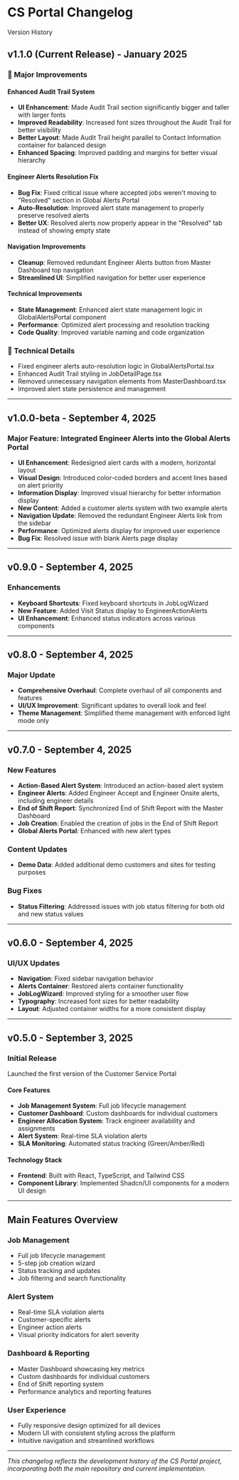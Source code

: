 # CS Portal Changelog
Version History

## v1.1.0 (Current Release) - January 2025

### 🎯 Major Improvements

#### Enhanced Audit Trail System
- **UI Enhancement**: Made Audit Trail section significantly bigger and taller with larger fonts
- **Improved Readability**: Increased font sizes throughout the Audit Trail for better visibility
- **Better Layout**: Made Audit Trail height parallel to Contact Information container for balanced design
- **Enhanced Spacing**: Improved padding and margins for better visual hierarchy

#### Engineer Alerts Resolution Fix
- **Bug Fix**: Fixed critical issue where accepted jobs weren't moving to "Resolved" section in Global Alerts Portal
- **Auto-Resolution**: Improved alert state management to properly preserve resolved alerts
- **Better UX**: Resolved alerts now properly appear in the "Resolved" tab instead of showing empty state

#### Navigation Improvements
- **Cleanup**: Removed redundant Engineer Alerts button from Master Dashboard top navigation
- **Streamlined UI**: Simplified navigation for better user experience

#### Technical Improvements
- **State Management**: Enhanced alert state management logic in GlobalAlertsPortal component
- **Performance**: Optimized alert processing and resolution tracking
- **Code Quality**: Improved variable naming and code organization

### 🔧 Technical Details
- Fixed engineer alerts auto-resolution logic in GlobalAlertsPortal.tsx
- Enhanced Audit Trail styling in JobDetailPage.tsx
- Removed unnecessary navigation elements from MasterDashboard.tsx
- Improved alert state persistence and management

---

## v1.0.0-beta - September 4, 2025

### Major Feature: Integrated Engineer Alerts into the Global Alerts Portal
- **UI Enhancement**: Redesigned alert cards with a modern, horizontal layout
- **Visual Design**: Introduced color-coded borders and accent lines based on alert priority
- **Information Display**: Improved visual hierarchy for better information display
- **New Content**: Added a customer alerts system with two example alerts
- **Navigation Update**: Removed the redundant Engineer Alerts link from the sidebar
- **Performance**: Optimized alerts display for improved user experience
- **Bug Fix**: Resolved issue with blank Alerts page display

---

## v0.9.0 - September 4, 2025

### Enhancements
- **Keyboard Shortcuts**: Fixed keyboard shortcuts in JobLogWizard
- **New Feature**: Added Visit Status display to EngineerActionAlerts
- **UI Enhancement**: Enhanced status indicators across various components

---

## v0.8.0 - September 4, 2025

### Major Update
- **Comprehensive Overhaul**: Complete overhaul of all components and features
- **UI/UX Improvement**: Significant updates to overall look and feel
- **Theme Management**: Simplified theme management with enforced light mode only

---

## v0.7.0 - September 4, 2025

### New Features
- **Action-Based Alert System**: Introduced an action-based alert system
- **Engineer Alerts**: Added Engineer Accept and Engineer Onsite alerts, including engineer details
- **End of Shift Report**: Synchronized End of Shift Report with the Master Dashboard
- **Job Creation**: Enabled the creation of jobs in the End of Shift Report
- **Global Alerts Portal**: Enhanced with new alert types

### Content Updates
- **Demo Data**: Added additional demo customers and sites for testing purposes

### Bug Fixes
- **Status Filtering**: Addressed issues with job status filtering for both old and new status values

---

## v0.6.0 - September 4, 2025

### UI/UX Updates
- **Navigation**: Fixed sidebar navigation behavior
- **Alerts Container**: Restored alerts container functionality
- **JobLogWizard**: Improved styling for a smoother user flow
- **Typography**: Increased font sizes for better readability
- **Layout**: Adjusted container widths for a more consistent display

---

## v0.5.0 - September 3, 2025

### Initial Release
Launched the first version of the Customer Service Portal

#### Core Features
- **Job Management System**: Full job lifecycle management
- **Customer Dashboard**: Custom dashboards for individual customers
- **Engineer Allocation System**: Track engineer availability and assignments
- **Alert System**: Real-time SLA violation alerts
- **SLA Monitoring**: Automated status tracking (Green/Amber/Red)

#### Technology Stack
- **Frontend**: Built with React, TypeScript, and Tailwind CSS
- **Component Library**: Implemented Shadcn/UI components for a modern UI design

---

## Main Features Overview

### Job Management
- Full job lifecycle management
- 5-step job creation wizard
- Status tracking and updates
- Job filtering and search functionality

### Alert System
- Real-time SLA violation alerts
- Customer-specific alerts
- Engineer action alerts
- Visual priority indicators for alert severity

### Dashboard & Reporting
- Master Dashboard showcasing key metrics
- Custom dashboards for individual customers
- End of Shift reporting system
- Performance analytics and reporting features

### User Experience
- Fully responsive design optimized for all devices
- Modern UI with consistent styling across the platform
- Intuitive navigation and streamlined workflows

---

*This changelog reflects the development history of the CS Portal project, incorporating both the main repository and current implementation.*